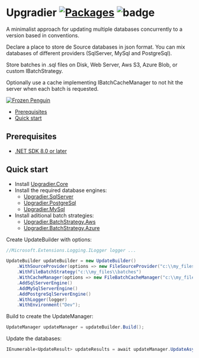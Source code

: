 # Upgradier [![Packages](https://github.com/NetDefender/Ugradier/actions/workflows/packages.yml/badge.svg)](https://github.com/NetDefender/Ugradier/actions/workflows/packages.yml) ![badge](https://img.shields.io/endpoint?url=https://gist.githubusercontent.com/NetDefender/d51c51b9b1e64ce740782fe8db02a889/raw/code-coverage-upgradier.json)

A minimalist approach for updating multiple databases concurrently to a version based in conventions.

Declare a place to store de Source databases in json format. You can mix databases of different providers (SqlServer, MySql and PostgreSql).

Store batches in .sql files on Disk, Web Server, Aws S3, Azure Blob, or custom IBatchStrategy.

Optionally use a cache implementing IBatchCacheManager to not hit the server when each batch is requested.

[![Frozen Penguin](https://github.com/NetDefender/Ugradier/blob/master/Upgradier.png)](https://github.com/NetDefender/Ugradier)

- [Prerequisites](#prerequisites)
- [Quick start](#quick-start)

## Prerequisites
- [.NET SDK 8.0 or later](https://www.microsoft.com/net/download)

## Quick start

- Install [Upgradier.Core](https://www.nuget.org/packages/Upgradier.Core)
- Install the required database engines:
    - [Upgradier.SqlServer](https://www.nuget.org/packages/Upgradier.SqlServer)
	- [Upgradier.PostgreSql](https://www.nuget.org/packages/Upgradier.PostgreSql)
	- [Upgradier.MySql](https://www.nuget.org/packages/Upgradier.MySql)
- Install aditional batch strategies:
    - [Upgradier.BatchStrategy.Aws](https://www.nuget.org/packages/Upgradier.BatchStrategy.Aws)
    - [Upgradier.BatchStrategy.Azure](https://www.nuget.org/packages/Upgradier.BatchStrategy.Azure)

Create UpdateBuilder with options:

```csharp
//Microsoft.Extensions.Logging.ILogger logger ...

UpdateBuilder updateBuilder = new UpdateBuilder()
    .WithSourceProvider(options => new FileSourceProvider("c:\\my_files\\sources.json", options.Logger))
    .WithFileBatchStrategy("c:\\my_files\\batches")
    .WithCacheManager(options => new FileBatchCacheManager("c:\\my_files\\cache", options.Logger))
    .AddSqlServerEngine()
    .AddMySqlServerEngine()
    .AddPostgreSqlServerEngine()
    .WithLogger(logger)
    .WithEnvironment("Dev");
```
Build to create the UpdateManager:

```csharp
UpdateManager updateManager = updateBuilder.Build();
```

Update the databases:
```csharp
IEnumerable<UpdateResult> updateResults = await updateManager.UpdateAsync();
```